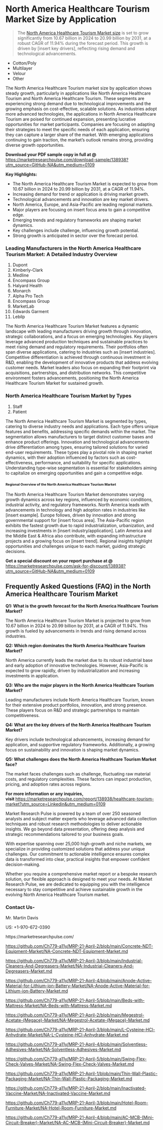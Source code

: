 <h1>North America Healthcare Tourism Market&nbsp;Size by Application</h1><blockquote><p>The <a href="https://marketresearchpulse.com/download-sample/138938?utm_source=GitHub-NA&amp;utm_medium=0109">North America Healthcare Tourism Market size</a> is set to grow significantly from 10.67 billion in 2024 to 20.99 billion by 2031, at a robust CAGR of 11.94% during the forecast period. This growth is driven by [insert key drivers], reflecting rising demand and technological advancements.</p></blockquote><ul><li>Cotton/Poly<li> Multilayer<li> Velour<li> Other</li></ul><p>The North America Healthcare Tourism market size by application shows steady growth, particularly in applications like North America Healthcare Tourism and North America Healthcare Tourism. These segments are experiencing strong demand due to technological improvements and the growing emphasis on cost-effective, scalable solutions. As industries adopt more advanced technologies, the applications in North America Healthcare Tourism are poised for continued expansion, presenting lucrative opportunities for market participants. Companies are focusing on adapting their strategies to meet the specific needs of each application, ensuring they can capture a larger share of the market. With emerging applications continuing to gain traction, the market’s outlook remains strong, providing diverse growth opportunities.</p><p><strong>Download your PDF sample copy in full at @ </strong><a href="https://marketresearchpulse.com/download-sample/138938?utm_source=GitHub-NA&amp;utm_medium=0109">https://marketresearchpulse.com/download-sample/138938?utm_source=GitHub-NA&amp;utm_medium=0109</a></p><p><strong>Key Highlights: </strong></p><ul><li>The North America Healthcare Tourism Market is expected to grow from 10.67 billion in 2024 to 20.99 billion by 2031, at a CAGR of 11.94%.</li><li>Increasing demand for trend or application is driving market growth.</li><li>Technological advancements and innovation are key market drivers.</li><li>North America, Europe, and Asia-Pacific are leading regional markets.</li><li>Major players are focusing on insert focus area to gain a competitive edge.</li><li>Emerging trends and regulatory frameworks are shaping market dynamics.</li><li>Key challenges include challenge, influencing growth potential.</li><li>Strong growth is anticipated in sector over the forecast period.</li></ul><h3>Leading Manufacturers in the North America Healthcare Tourism Market: A Detailed Industry Overview</h3><ol><li>Dupont</li><li>Kimberly-Clark</li><li>Medline</li><li>Encompass Group</li><li>Halyard Health</li><li>Monarch</li><li>Alpha Pro Tech</li><li>Encompass Group</li><li>MarketLab</li><li>Edwards Garment</li><li>Lebilp</li></ol><div class="flex max-w-full flex-col flex-grow"><div class="min-h-8 text-message flex w-full flex-col items-end gap-2 whitespace-normal break-words [.text-message+&amp;]:mt-5" dir="auto" data-message-author-role="assistant" data-message-id="fd8432e4-4910-450d-b182-61b7bfb0a01f" data-message-model-slug="gpt-4o"><div class="flex w-full flex-col gap-1 empty:hidden first:pt-[3px]"><div class="markdown prose w-full break-words dark:prose-invert light"><p>The North America Healthcare Tourism Market features a dynamic landscape with leading manufacturers driving growth through innovation, strategic collaborations, and a focus on emerging technologies. Key players leverage advanced production techniques and sustainable practices to meet rising demand and regulatory requirements. Their portfolios often span diverse applications, catering to industries such as [insert industries]. Competitive differentiation is achieved through continuous investment in R&amp;D, enabling the development of innovative products that address evolving customer needs. Market leaders also focus on expanding their footprint via acquisitions, partnerships, and distribution networks. This competitive environment fosters advancements, positioning the North America Healthcare Tourism Market for sustained growth.</p></div></div></div></div><h3>North America Healthcare Tourism Market by Types</h3><ol><li>Staff<li> Patient</li></ol><div class="flex max-w-full flex-col flex-grow"><div class="min-h-8 text-message flex w-full flex-col items-end gap-2 whitespace-normal break-words [.text-message+&amp;]:mt-5" dir="auto" data-message-author-role="assistant" data-message-id="084470be-0bb7-4664-bddf-5156b4f41249" data-message-model-slug="gpt-4o-mini"><div class="flex w-full flex-col gap-1 empty:hidden first:pt-[3px]"><div class="markdown prose w-full break-words dark:prose-invert light"><p>The North America Healthcare Tourism Market is segmented by types, catering to diverse industry needs and applications. Each type offers unique features and benefits, addressing specific demands within the market. The segmentation allows manufacturers to target distinct customer bases and enhance product offerings. Innovation and technological advancements drive differentiation among types, ensuring tailored solutions for varied end-user requirements. These types play a pivotal role in shaping market dynamics, with their adoption influenced by factors such as cost-effectiveness, performance, and suitability for specific applications. Understanding type-wise segmentation is essential for stakeholders aiming to capitalize on emerging opportunities and gain a competitive edge.</p></div></div></div></div><h3><span style="font-size: 11px;">Regional Overview of the North America Healthcare Tourism Market</span></h3><div class="flex max-w-full flex-col flex-grow"><div class="min-h-8 text-message flex w-full flex-col items-end gap-2 whitespace-normal break-words [.text-message+&amp;]:mt-5" dir="auto" data-message-author-role="assistant" data-message-id="e9038762-ce64-4e30-91c9-9bd413514231" data-message-model-slug="gpt-4o-mini"><div class="flex w-full flex-col gap-1 empty:hidden first:pt-[3px]"><div class="markdown prose w-full break-words dark:prose-invert light"><p>The North America Healthcare Tourism Market demonstrates varying growth dynamics across key regions, influenced by economic conditions, industrial activity, and regulatory frameworks. North America leads with advancements in technology and high adoption rates in industries like [insert example]. Europe follows, driven by innovation and strong governmental support for [insert focus area]. The Asia-Pacific region exhibits the fastest growth due to rapid industrialization, urbanization, and increasing investments in [insert industry/application]. Latin America and the Middle East &amp; Africa also contribute, with expanding infrastructure projects and a growing focus on [insert trend]. Regional insights highlight opportunities and challenges unique to each market, guiding strategic decisions.</p></div></div></div></div><p><strong>Get a special discount on your report purchase at @ </strong><a href="https://marketresearchpulse.com/ask-for-discount/138938?utm_source=GitHub-NA&amp;utm_medium=0109">https://marketresearchpulse.com/ask-for-discount/138938?utm_source=GitHub-NA&amp;utm_medium=0109</a></p><h2>Frequently Asked Questions (FAQ) in the North America Healthcare Tourism Market</h2><p><strong>Q1: What is the growth forecast for the North America Healthcare Tourism Market?</strong></p><p>The North America Healthcare Tourism Market is projected to grow from 10.67 billion in 2024 to 20.99 billion by 2031, at a CAGR of 11.94%. This growth is fueled by advancements in trends and rising demand across industries.</p><p><strong>Q2: Which region dominates the North America Healthcare Tourism Market?</strong></p><p>North America currently leads the market due to its robust industrial base and early adoption of innovative technologies. However, Asia-Pacific is expected to grow rapidly, driven by industrialization and increasing investments in application.</p><p><strong>Q3: Who are the major players in the North America Healthcare Tourism Market?</strong></p><p>Leading manufacturers include North America Healthcare Tourism, known for their extensive product portfolios, innovation, and strong presence. These players focus on R&amp;D and strategic partnerships to maintain competitiveness.</p><p><strong>Q4: What are the key drivers of the North America Healthcare Tourism Market?</strong></p><p>Key drivers include technological advancements, increasing demand for application, and supportive regulatory frameworks. Additionally, a growing focus on sustainability and innovation is shaping market dynamics.</p><p><strong>Q5: What challenges does the North America Healthcare Tourism Market face?</strong></p><p>The market faces challenges such as challenge, fluctuating raw material costs, and regulatory complexities. These factors can impact production, pricing, and adoption rates across regions.</p><p><strong>For more information or any inquiries, visit&nbsp;</strong><a href="https://marketresearchpulse.com/report/138938/healthcare-tourism-market?utm_source=Linkedin&utm_medium=0109">https://marketresearchpulse.com/report/138938/healthcare-tourism-market?utm_source=Linkedin&utm_medium=0109</a></p><p>Market Research Pulse is powered by a team of over 250 seasoned analysts and subject matter experts who leverage advanced data collection techniques and robust research methodologies to deliver actionable insights. We go beyond data presentation, offering deep analysis and strategic recommendations tailored to your business goals.</p><p>With expertise spanning over 25,000 high-growth and niche markets, we specialize in providing customized solutions that address your unique challenges. Our commitment to actionable intelligence ensures complex data is transformed into clear, practical insights that empower confident decision-making.</p><p>Whether you require a comprehensive market report or a bespoke research solution, our flexible approach is designed to meet your needs. At Market Research Pulse, we are dedicated to equipping you with the intelligence necessary to stay competitive and achieve sustainable growth in the evolving North America Healthcare Tourism market.</p><h3><strong>Contact Us-</strong></h3><p>Mr. Martin Davis</p><p>US: +1-970-672-0390</p><p>https://marketresearchpulse.com/</p><p><a href="https://github.com/Ch779-a11y/MRP-21-April-2/blob/main/Concrete-NDT-Equipment-Market/NA-Concrete-NDT-Equipment-Market.md">https://github.com/Ch779-a11y/MRP-21-April-2/blob/main/Concrete-NDT-Equipment-Market/NA-Concrete-NDT-Equipment-Market.md</a></p><p><a href="https://github.com/Ch779-a11y/MRP-21-April-3/blob/main/Industrial-Cleaners-And-Degreasers-Market/NA-Industrial-Cleaners-And-Degreasers-Market.md">https://github.com/Ch779-a11y/MRP-21-April-3/blob/main/Industrial-Cleaners-And-Degreasers-Market/NA-Industrial-Cleaners-And-Degreasers-Market.md</a></p><p><a href="https://github.com/Ch779-a11y/MRP-21-April-4/blob/main/Anode-Active-Material-for-Lithium-ion-Battery-Market/NA-Anode-Active-Material-for-Lithium-ion-Battery-Market.md">https://github.com/Ch779-a11y/MRP-21-April-4/blob/main/Anode-Active-Material-for-Lithium-ion-Battery-Market/NA-Anode-Active-Material-for-Lithium-ion-Battery-Market.md</a></p><p><a href="https://github.com/Ch779-a11y/MRP-21-April-5/blob/main/Beds-with-Mattress-Market/NA-Beds-with-Mattress-Market.md">https://github.com/Ch779-a11y/MRP-21-April-5/blob/main/Beds-with-Mattress-Market/NA-Beds-with-Mattress-Market.md</a></p><p><a href="https://github.com/Ch779-a11y/MRP-21-April-2/blob/main/Megestrol-Acetate-(Megace)-Market/NA-Megestrol-Acetate-(Megace)-Market.md">https://github.com/Ch779-a11y/MRP-21-April-2/blob/main/Megestrol-Acetate-(Megace)-Market/NA-Megestrol-Acetate-(Megace)-Market.md</a></p><p><a href="https://github.com/Ch779-a11y/MRP-21-April-3/blob/main/L-Cysteine-HCl-Anhydrate-Market/NA-L-Cysteine-HCl-Anhydrate-Market.md">https://github.com/Ch779-a11y/MRP-21-April-3/blob/main/L-Cysteine-HCl-Anhydrate-Market/NA-L-Cysteine-HCl-Anhydrate-Market.md</a></p><p><a href="https://github.com/Ch779-a11y/MRP-21-April-4/blob/main/Solventless-Adhesives-Market/NA-Solventless-Adhesives-Market.md">https://github.com/Ch779-a11y/MRP-21-April-4/blob/main/Solventless-Adhesives-Market/NA-Solventless-Adhesives-Market.md</a></p><p><a href="https://github.com/Ch779-a11y/MRP-21-April-5/blob/main/Swing-Flex-Check-Valves-Market/NA-Swing-Flex-Check-Valves-Market.md">https://github.com/Ch779-a11y/MRP-21-April-5/blob/main/Swing-Flex-Check-Valves-Market/NA-Swing-Flex-Check-Valves-Market.md</a></p><p><a href="https://github.com/Ch779-a11y/MRP-21-April-1/blob/main/Thin-Wall-Plastic-Packaging-Market/NA-Thin-Wall-Plastic-Packaging-Market.md">https://github.com/Ch779-a11y/MRP-21-April-1/blob/main/Thin-Wall-Plastic-Packaging-Market/NA-Thin-Wall-Plastic-Packaging-Market.md</a></p><p><a href="https://github.com/Ch779-a11y/MRP-21-April-2/blob/main/Inactivated-Vaccine-Market/NA-Inactivated-Vaccine-Market.md">https://github.com/Ch779-a11y/MRP-21-April-2/blob/main/Inactivated-Vaccine-Market/NA-Inactivated-Vaccine-Market.md</a></p><p><a href="https://github.com/Ch779-a11y/MRP-21-April-3/blob/main/Hotel-Room-Furniture-Market/NA-Hotel-Room-Furniture-Market.md">https://github.com/Ch779-a11y/MRP-21-April-3/blob/main/Hotel-Room-Furniture-Market/NA-Hotel-Room-Furniture-Market.md</a></p><p><a href="https://github.com/Ch779-a11y/MRP-21-April-4/blob/main/AC-MCB-(Mini-Circuit-Breaker)-Market/NA-AC-MCB-(Mini-Circuit-Breaker)-Market.md">https://github.com/Ch779-a11y/MRP-21-April-4/blob/main/AC-MCB-(Mini-Circuit-Breaker)-Market/NA-AC-MCB-(Mini-Circuit-Breaker)-Market.md</a></p>
